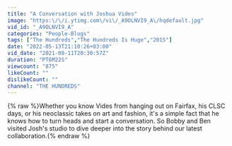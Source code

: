 ```yaml
---
title: "A Conversation with Joshua Vides"
image: "https:\/\/i.ytimg.com\/vi\/_A9OLNVI9_A\/hqdefault.jpg"
vid_id: "_A9OLNVI9_A"
categories: "People-Blogs"
tags: ["The Hundreds","The Hundreds Is Huge","2015"]
date: "2022-05-13T21:10:26+03:00"
vid_date: "2021-08-11T20:30:57Z"
duration: "PT6M22S"
viewcount: "875"
likeCount: ""
dislikeCount: ""
channel: "THE HUNDREDS"
---
```

{% raw %}Whether you know Vides from hanging out on Fairfax, his CLSC days, or his neoclassic takes on art and fashion, it's a simple fact that he knows how to turn heads and start a conversation. So Bobby and Ben visited Josh's studio to dive deeper into the story behind our latest collaboration.{% endraw %}
